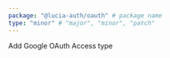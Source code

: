 ```yaml
---
package: "@lucia-auth/oauth" # package name
type: "minor" # "major", "minor", "patch"
---
```


Add Google OAuth Access type
